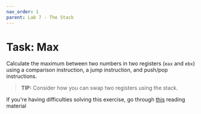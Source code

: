 ```yaml
---
nav_order: 1
parent: Lab 7 - The Stack
---
```


# Task: Max

Calculate the maximum between two numbers in two registers (`eax` and `ebx`) using a comparison instruction, a jump instruction, and push/pop instructions.

> **TIP:** Consider how you can swap two registers using the stack.

If you're having difficulties solving this exercise, go through [this](../../reading/stack.md) reading material
